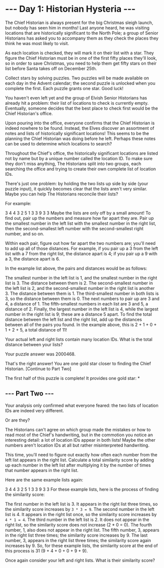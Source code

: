 # --- Day 1: Historian Hysteria ---

The Chief Historian is always present for the big Christmas sleigh launch, but
nobody has seen him in months! Last anyone heard, he was visiting locations that
are historically significant to the North Pole; a group of Senior Historians has
asked you to accompany them as they check the places they think he was most
likely to visit.

As each location is checked, they will mark it on their list with a star. They
figure the Chief Historian must be in one of the first fifty places they'll
look, so in order to save Christmas, you need to help them get fifty stars on
their list before Santa takes off on December 25th.

Collect stars by solving puzzles. Two puzzles will be made available on each day
in the Advent calendar; the second puzzle is unlocked when you complete the
first. Each puzzle grants one star. Good luck!

You haven't even left yet and the group of Elvish Senior Historians has already
hit a problem: their list of locations to check is currently empty. Eventually,
someone decides that the best place to check first would be the Chief
Historian's office.

Upon pouring into the office, everyone confirms that the Chief Historian is
indeed nowhere to be found. Instead, the Elves discover an assortment of notes
and lists of historically significant locations! This seems to be the planning
the Chief Historian was doing before he left. Perhaps these notes can be used to
determine which locations to search?

Throughout the Chief's office, the historically significant locations are listed
not by name but by a unique number called the location ID. To make sure they
don't miss anything, The Historians split into two groups, each searching the
office and trying to create their own complete list of location IDs.

There's just one problem: by holding the two lists up side by side (your puzzle
input), it quickly becomes clear that the lists aren't very similar. Maybe you
can help The Historians reconcile their lists?

For example:

3 4 4 3 2 5 1 3 3 9 3 3 Maybe the lists are only off by a small amount! To find
out, pair up the numbers and measure how far apart they are. Pair up the
smallest number in the left list with the smallest number in the right list,
then the second-smallest left number with the second-smallest right number, and
so on.

Within each pair, figure out how far apart the two numbers are; you'll need to
add up all of those distances. For example, if you pair up a 3 from the left
list with a 7 from the right list, the distance apart is 4; if you pair up a 9
with a 3, the distance apart is 6.

In the example list above, the pairs and distances would be as follows:

The smallest number in the left list is 1, and the smallest number in the right
list is 3. The distance between them is 2. The second-smallest number in the
left list is 2, and the second-smallest number in the right list is another 3.
The distance between them is 1. The third-smallest number in both lists is 3, so
the distance between them is 0. The next numbers to pair up are 3 and 4, a
distance of 1. The fifth-smallest numbers in each list are 3 and 5, a distance
of 2. Finally, the largest number in the left list is 4, while the largest
number in the right list is 9; these are a distance 5 apart. To find the total
distance between the left list and the right list, add up the distances between
all of the pairs you found. In the example above, this is 2 + 1 + 0 + 1 + 2 + 5,
a total distance of 11!

Your actual left and right lists contain many location IDs. What is the total
distance between your lists?

Your puzzle answer was 2000468.

That's the right answer! You are one gold star closer to finding the Chief
Historian. [Continue to Part Two]

The first half of this puzzle is complete! It provides one gold star: *

## --- Part Two ---

Your analysis only confirmed what everyone feared: the two lists of location IDs
are indeed very different.

Or are they?

The Historians can't agree on which group made the mistakes or how to read most
of the Chief's handwriting, but in the commotion you notice an interesting
detail: a lot of location IDs appear in both lists! Maybe the other numbers
aren't location IDs at all but rather misinterpreted handwriting.

This time, you'll need to figure out exactly how often each number from the left
list appears in the right list. Calculate a total similarity score by adding up
each number in the left list after multiplying it by the number of times that
number appears in the right list.

Here are the same example lists again:

3 4 4 3 2 5 1 3 3 9 3 3 For these example lists, here is the process of finding
the similarity score:

The first number in the left list is 3. It appears in the right list three
times, so the similarity score increases by `3 * 3 = 9`. The second number in
the left list is 4. It appears in the right list once, so the similarity score
increases by `4 * 1 = 4`. The third number in the left list is 2. It does not
appear in the right list, so the similarity score does not increase (2 * 0 = 0).
The fourth number, 1, also does not appear in the right list. The fifth number,
3, appears in the right list three times; the similarity score increases by 9.
The last number, 3, appears in the right list three times; the similarity score
again increases by 9. So, for these example lists, the similarity score at the
end of this process is 31 (9 + 4 + 0 + 0 + 9 + 9).

Once again consider your left and right lists. What is their similarity score?
